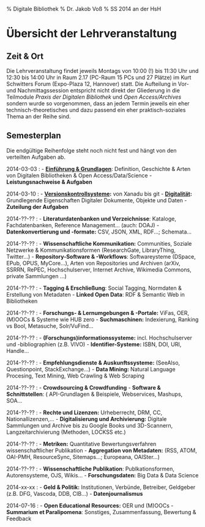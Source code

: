 % Digitale Bibliothek
% Dr. Jakob Voß
% SS 2014 an der HsH

# Übersicht der Lehrveranstaltung

## Zeit & Ort

Die Lehrveranstaltung findet jeweils Montags von 10:00 (!) bis 11:30 Uhr und
12:30 bis 14:00 Uhr in Raum 2.17 (PC-Raum 15 PCs und 27 Plätze) im Kurt
Schwitters Forum (Expo-Plaza 12, Hannover) statt. Die Aufteilung in Vor- und
Nachmittagssession entspricht nicht direkt der Gliederung in die Teilmodule
*Praxis der Digitalen Bibliothek* und *Open Access/Archives* sondern wurde so
vorgenommen, dass an jedem Termin jeweils ein eher technisch-theoretisches und
dazu passend ein eher praktisch-soziales Thema an der Reihe sind.

## Semesterplan

Die endgültige Reihenfolge steht noch nicht fest und hängt von den verteilten
Aufgaben ab.

2014-03-03
  : - **[Einführung & Grundlagen](2014-03-03/einfuehrung.slides.md)**:
      Definition, Geschichte & Arten von Digitalen Bibliotheken & Open Access/Data/Science 
    - **Leistungsnachweise & Aufgaben**

2014-03-10
  : - **[Versionskontrollsysteme](2014-03-10/versionskontrollsysteme.slides.md):**
      von Xanadu bis git
    - **[Digitalität](2014-03-10/digitalitaet.slides.md):**
      Grundlegende Eigenschaften Digitaler Dokumente, Objekte und Daten
    - **Zuteilung der Aufgaben**

2014-??-??
  : - **Literaturdatenbanken und Verzeichnisse**:
      Kataloge, Fachdatenbanken, Reference Management... (auch: DOAJ)
    - **Datenkonvertierung und -formate:**
      CSV, JSON, XML, RDF...; Schemata...

2014-??-??
  : - **Wissenschaftliche Kommunikation:**
       Communities, Soziale Netzwerke & Kommunikationsformen
       (ResearchGate, LibraryThing, Twitter...)
    - **Repository-Software & -Workflows**: 
      Softwareysteme (DSpace, EPub, OPUS, MyCore...),
      Arten von Repositories und Archiven (arXiv, SSRRN, RePEC, Hochschulserver,
      Internet Archive, Wikimedia Commons, private Sammlungen ...)

2014-??-??
  : - **Tagging & Erschließung**:
      Social Tagging, Normdaten & Erstellung von Metadaten
    - **Linked Open Data**:
      RDF & Semantic Web in Bibliotheken

2014-??-??
  : - **Forschungs- & Lernumgebungen & -Portale:**
      ViFas, OER, (M)OOCs & Systeme wie HUB zero
    - **Suchmaschinen:**
      Indexierung, Ranking vs Bool, Metasuche, Solr/VuFind...
      
2014-??-??
  : - **(Forschungs)informationssysteme:**
      incl. Hochschulserver und -bibliographien (z.B. VIVO)
    - **Identifier-Systeme:** 
      ISBN, DOI, URI, Handle...

2014-??-??
  : - **Empfehlungsdienste & Auskunftssysteme:**
      (SeeAlso, Questionpoint, StackExchange...)
    - **Data Mining:**
      Natural Language Procesing, Text Mining, Web Crawling & Web Scraping

2014-??-??
  : - **Crowdsourcing & Crowdfunding**
    - **Software & Schnittstellen**: (
      API-Grundlagen & Beispiele, Webservices, Mashups, SOA...

2014-??-??
  : - **Rechte und Lizenzen:**
      Urheberrecht, DRM, CC, Nationallizenzen,...
    - **Digitalisierung und Archivierung:**
      Digitale Sammlungen und Archive bis zu Google Books und 3D-Scannern,
      Langzeitarchivierung (Methoden, LOCKSS etc.)

2014-??-??
  : - **Metriken:**
      Quantitative Bewertungsverfahren wissenschaftlicher Publikation
    - **Aggregation von Metadaten:**
      (RSS, ATOM, OAI-PMH, ResourceSync, Sitemaps...; Europeana, OAISter...)

2014-??-??
  : - **Wissenschaftliche Publikation**:
      Publkationsformen, Autorensysteme, OJS, Wikis...
    - **Forschungsdaten:** Big Data & Data Science

2014-xx-xx
  : - **Geld & Politik:**
      Institutionen, Verbünde, Betreiber, Geldgeber (z.B. DFG, Vascoda, DDB, CIB...)
    - **Datenjournalismus**

2014-07-16
  :  - **Open Educational Resources:** OER und (M)OOCs
     - **Summarium et Paralipomena**:
      Sonstiges, Zusammenfassung, Bewertung & Feedback
